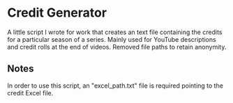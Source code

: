 # Credit Generator

A little script I wrote for work that creates an text file containing the credits for a particular season of a series.
Mainly used for YouTube descriptions and credit rolls at the end of videos. 
Removed file paths to retain anonymity.

## Notes
In order to use this script, an "excel_path.txt" file is required pointing to the credit Excel file.
